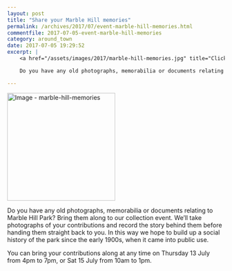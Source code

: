```yaml
---
layout: post
title: "Share your Marble Hill memories"
permalink: /archives/2017/07/event-marble-hill-memories.html
commentfile: 2017-07-05-event-marble-hill-memories
category: around_town
date: 2017-07-05 19:29:52
excerpt: |
    <a href="/assets/images/2017/marble-hill-memories.jpg" title="Click for a larger image"><img src="/assets/images/2017/marble-hill-memories-thumb.jpg" width="150" alt="Image - marble-hill-memories"  class="photo right"/></a>

    Do you have any old photographs, memorabilia or documents relating to Marble Hill Park?  Bring them along to our collection event. We’ll take photographs of your contributions and record the story behind them before handing them straight back to you. In this way we hope to build up a social history of the park since the early 1900s, when it came into public use.

---
```


<a href="/assets/images/2017/marble-hill-memories.jpg" title="Click for a larger image"><img src="/assets/images/2017/marble-hill-memories-thumb.jpg" width="250" alt="Image - marble-hill-memories"  class="photo right"/></a>

Do you have any old photographs, memorabilia or documents relating to Marble Hill Park?  Bring them along to our collection event. We’ll take photographs of your contributions and record the story behind them before handing them straight back to you. In this way we hope to build up a social history of the park since the early 1900s, when it came into public use.

You can bring your contributions along at any time on Thursday 13 July from 4pm  to 7pm, or Sat 15 July from 10am to  1pm.
